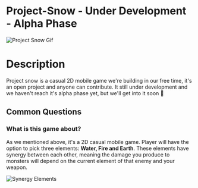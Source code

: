 # Project-Snow - Under Development - Alpha Phase

![Project Snow Gif](/Miscellaneous/SnowAlphaGameplay.gif)

# Description
Project snow is a casual 2D mobile game we're building in our free time, it's an open project and anyone can contribute. It still under development and we haven't reach it's alpha phase yet, but we'll get into it soon 🎉

## Common Questions
### What is this game about?
As we mentioned above, it's a 2D casual mobile game. Player will have the option to pick three elements: **Water, Fire and Earth**. These elements have synergy between each other, meaning the damage you produce to monsters will depend on the current element of that enemy and your weapon.

![Synergy Elements](/Miscellaneous/Synergy.jpg)
